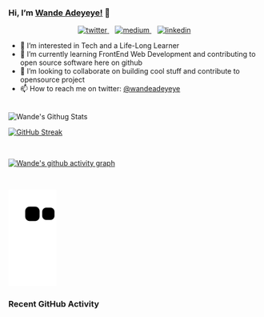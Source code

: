  <p align="center">
 
 ### Hi, I’m [Wande Adeyeye!](https://medium.com/@wandeadeyeye) 👋

 <p/>

<p align="center">

<a href="https://twitter.com/wandeadeyeye">
   <img alt="twitter" src="https://img.shields.io/badge/Twitter-1DA1F2?style=for-the-badge&logo=twitter&logoColor=white" />
</a>&nbsp;&nbsp;

<a href="https://medium.com/@wandeadeyeye">
   <img alt="medium" src="https://img.shields.io/badge/medium-000000?style=for-the-badge&logo=medium&logoColor=white" />
</a>&nbsp;&nbsp;

<a href="https://www.linkedin.com/in/wandeadeyeye/">
   <img alt="linkedin" src="https://img.shields.io/badge/LinkedIn-0077B5?style=for-the-badge&logo=linkedin&logoColor=white" />
</a>

<p/>

<p align="center">

- 👀 I’m interested in Tech and a Life-Long Learner
- 🌱 I’m currently learning FrontEnd Web Development and contributing to open source software here on github
- 💞️ I’m looking to collaborate on building cool stuff and contribute to opensource project
- 📫 How to reach me on twitter: [@wandeadeyeye](https://twitter.com/wandeadeyeye)

<p/>

<br>

<img align="center" alt="Wande's Githug Stats" src="https://github-readme-stats.vercel.app/api?username=wandeadeyeye&show_icons=true&include_all_commits=true&theme=transparent"/>

<br>

[![GitHub Streak](https://streak-stats.demolab.com/?user=wandeadeyeye&theme=transparent)](https://git.io/streak-stats)

<br>

[![Wande's github activity graph](https://github-readme-activity-graph.cyclic.app/graph?username=wandeadeyeye&theme=github-compact)](https://github.com/ashutosh00710/github-readme-activity-graph)

<br>

![snake gif](https://github.com/wandeadeyeye/wandeadeyeye/blob/output/github-contribution-grid-snake.svg)

### Recent GitHub Activity
<!--START_SECTION:activity-->
<!--END_SECTION:activity-->

<!---
wandeadeyeye/wandeadeyeye is a ✨ special ✨ repository because its `README.md` (this file) appears on your GitHub profile.
You can click the Preview link to take a look at your changes.
--->
